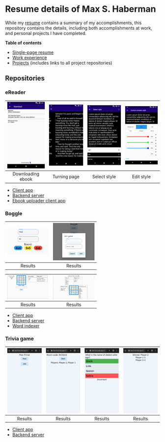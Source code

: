 # Resume details of Max S. Haberman

While my [resume](/docs/resume.md) contains a summary of my accomplishments, this repository contains the details, including both accomplishments at work, and personal projects I have completed.

**Table of contents**

 * [Single-page resume](/docs/resume.md)
 * [Work experience](/docs/work-experience.md)
 * [Projects](/docs/projects.md) (includes links to all project repositories)

## Repositories

### eReader

| <img src="images/ereader/downloading.png" style="width:135px" /> | <img src="images/ereader/turning_page.png" style="width:135px" /> | <img src="images/ereader/style_select.png" style="width:135px" /> | <img src="images/ereader/edit_color.png" style="width:135px" /> |
|:--:|:--:|:--:|:--:|
| Downloading ebook | Turning page | Select style | Edit style |

 * [Client app](https://github.com/TheOmnimax/ereader)
 * [Backend server](https://github.com/TheOmnimax/ebook-server)
 * [Ebook uploader client app](https://github.com/TheOmnimax/ebook_uploader)

### Boggle

| <img src="images/boggle/host_game.png" style="width:135px" /> | <img src="images/boggle/join_game.png" style="width:135px" /> |
|:--:|:--:|
| Results | Results |

| <img src="images/boggle/playing.png" style="width:135px" /> | <img src="images/boggle/results.png" style="width:135px" /> |
|:--:|:--:|
| Results | Results |

 * [Client app](https://github.com/TheOmnimax/boggle_flutter)
 * [Backend server](https://github.com/TheOmnimax/boggle-server)
 * [Word indexer](https://github.com/TheOmnimax/word-indexer)

### Trivia game

| <img src="images/trivia/home.png" style="width:135px" /> | <img src="images/trivia/ready.png" style="width:135px" /> | <img src="images/trivia/incorrect.png" style="width:135px" /> | <img src="images/trivia/results.png" style="width:135px" /> |
|:--:|:--:|:--:|:--:|
| Results | Results | Results | Results |

 * [Client app](https://github.com/TheOmnimax/max-trivia)
 * [Backend server](https://github.com/TheOmnimax/trivia-server)